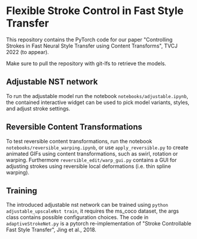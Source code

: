 # Flexible Stroke Control in Fast Style Transfer

This repository contains the PyTorch code for our paper "Controlling Strokes in Fast Neural Style Transfer using Content Transforms", TVCJ 2022 (to appear).

Make sure to pull the repository with git-lfs to retrieve the models.

## Adjustable NST network
To run the adjustable model run the notebook `notebooks/adjustable.ipynb`, the contained interactive widget can be used to pick model variants, styles, and adjust stroke settings.

## Reversible Content Transformations
To test reversible content transformations, run the notebook `notebooks/reversible_warping.ipynb`, or use `apply_reversible.py` to create animated GIFs using content transformations, such as swirl, rotation or warping. Furthermore `reversible_edit/warp_gui.py` contains a GUI for adjusting strokes using reversible local deformations (i.e. thin spline warping).

## Training
The introduced adjustable nst network can be trained using `python adjustable_upscaleNst train`, it requires the ms_coco dataset, the args class contains possible configuration choices.
The code in `adaptiveStrokeNet.py` is a pytorch re-implementation of "Stroke Controllable Fast Style Transfer", Jing et al., 2018.


